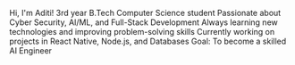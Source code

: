 Hi, I'm Aditi! 
3rd year B.Tech Computer Science student
Passionate about Cyber Security, AI/ML, and Full-Stack Development
Always learning new technologies and improving problem-solving skills
Currently working on projects in React Native, Node.js, and Databases
Goal: To become a skilled AI Engineer 

